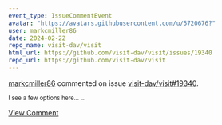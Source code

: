 ```yaml
---
event_type: IssueCommentEvent
avatar: "https://avatars.githubusercontent.com/u/5720676?"
user: markcmiller86
date: 2024-02-22
repo_name: visit-dav/visit
html_url: https://github.com/visit-dav/visit/issues/19340
repo_url: https://github.com/visit-dav/visit
---
```


<a href='https://github.com/markcmiller86' target='_blank'>markcmiller86</a> commented on issue <a href='https://github.com/visit-dav/visit/issues/19340' target='_blank'>visit-dav/visit#19340</a>.

<small>I see a few options here......</small>

<a href='https://github.com/visit-dav/visit/issues/19340' target='_blank'>View Comment</a>